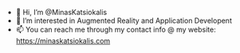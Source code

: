 - 👋 Hi, I’m @MinasKatsiokalis
- 👀 I’m interested in Augmented Reality and Application Developent
- 📫 You can reach me through my contact info @ my website: https://minaskatsiokalis.com

<!---
MinasKatsiokalis/MinasKatsiokalis is a ✨ special ✨ repository because its `README.md` (this file) appears on your GitHub profile.
You can click the Preview link to take a look at your changes.
--->

